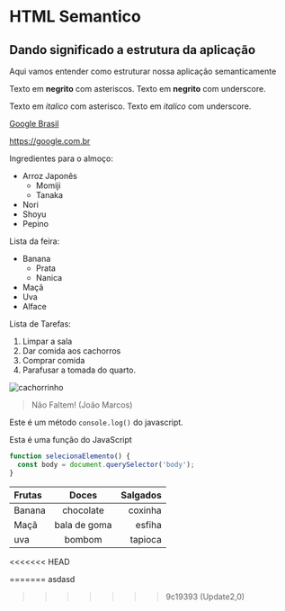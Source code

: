 # HTML Semantico
## Dando significado a estrutura da aplicação
Aqui vamos entender como estruturar nossa aplicação semanticamente

Texto em **negrito** com asteriscos.
Texto em __negrito__ com underscore.

Texto em *italico* com asterisco. 
Texto em _italico_ com underscore. 

[Google Brasil](https://google.com.br)

<https://google.com.br>

Ingredientes para o almoço: 
* Arroz Japonês
   * Momiji
   * Tanaka
* Nori
* Shoyu
* Pepino

Lista da feira:
- Banana
  - Prata
  - Nanica
- Maçã
- Uva
- Alface

Lista de Tarefas:
1. Limpar a sala
2. Dar comida aos cachorros
3. Comprar comida
4. Parafusar a tomada do quarto.


![cachorrinho](https://pipz.com/static/images/blog/eddie.png) 


> Não Faltem!
> (João Marcos) 
  
Este é um método `console.log()` do javascript.

Esta é uma função do JavaScript
```javascript
function selecionaElemento() {
  const body = document.querySelector('body');
}
```

Frutas | Doces | Salgados
:------ | :-----: | --------:
Banana | chocolate | coxinha
Maçã | bala de goma | esfiha
uva | bombom | tapioca

 

<<<<<<< HEAD
 
 
=======
 asdasd
 
>>>>>>> 9c19393 (Update2,0)
